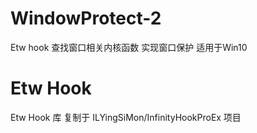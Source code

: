 # WindowProtect-2
Etw hook 查找窗口相关内核函数 实现窗口保护 适用于Win10
# Etw Hook 
Etw Hook 库 复制于 ILYingSiMon/InfinityHookProEx 项目
